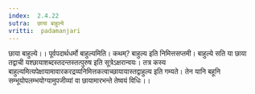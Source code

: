 ```yaml
---
index:  2.4.22
sutra:  छाया बाहुल्ये
vritti:  padamanjari
---
```


छाया बाहुल्ये।। पूर्वपदार्थधर्मो बाहुल्यमिति। कथम्? बाहुल्य इति निमित्तसप्तमी। बाहुल्ये सति या छाया तद्वाची यश्छायाशब्दस्तदन्तस्तत्पुरुष इति सूत्रेऽक्षरान्वयः। तत्र कस्य बाहुल्यमित्यपेक्षायामावारकरद्रव्यनिमित्तकत्वाच्छायायास्तद्वाहुल्य इति गम्यते। तेन यानि बहूनि सम्भूयोपलम्भयोग्यामुपजीव्यां वा छायामारभन्ते तेष्वयं विधिः।।
